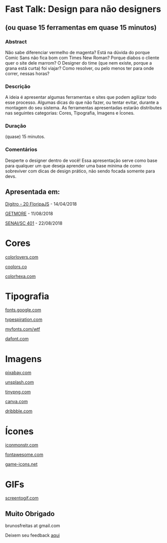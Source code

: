 # Fast Talk: Design para não designers
## (ou quase 15 ferramentas em quase 15 minutos)

### Abstract
Não sabe diferenciar vermelho de magenta? Está na dúvida do porque Comic Sans não fica bom com Times New Roman? Porque diabos o cliente quer o site dele marrom? O Designer do time (que nem existe, porque a grana está curta) foi viajar? Como resolver, ou pelo menos ter para onde correr, nessas horas?

### Descrição
A ideia é apresentar algumas ferramentas e sites que podem agilizar todo esse processo. Algumas dicas do que não fazer, ou tentar evitar, durante a montagem do seu sistema. As ferramentas apresentadas estarão distributes nas seguintes categorias: Cores, Tipografia, Imagens e Ícones.

### Duração
(quase) 15 minutos.

### Comentários
Desperte o designer dentro de você! Essa apresentação serve como base para qualquer um que deseja aprender uma base mínima de como sobreviver com dicas de design prático, não sendo focada somente para devs.

## Apresentada em:
[Digitro - 20 FloripaJS](https://github.com/floripajs/talks/issues/10#issuecomment-377664590) - 14/04/2018

[GETMORE](https://getmore.com.br) - 11/08/2018

[SENAI/SC 401](http://sc.senai.br/) - 22/08/2018 

# Cores

[colorlovers.com](colorlovers.com)

[coolors.co](coolors.co)

[colorhexa.com](colorhexa.com)

# Tipografia

[fonts.google.com](fonts.google.com)

[typespiration.com](typespiration.com)

[myfonts.com/wtf](myfonts.com/wtf)

[dafont.com](dafont.com)

# Imagens
[pixabay.com](pixabay.com)

[unsplash.com](unsplash.com)

[tinypng.com](tinypng.com)

[canva.com](canva.com)

[dribbble.com](dribbble.com)

# Ícones
[iconmonstr.com](iconmonstr.com)

[fontawesome.com](fontawesome.com)

[game-icons.net](game-icons.net)

# GIFs
[screentogif.com](screentogif.com)

## Muito Obrigado
brunosfreitas at gmail.com

Deixem seu feedback [aqui](https://github.com/brunosfreitas/palestras-design-para-nao-designers/issues)
